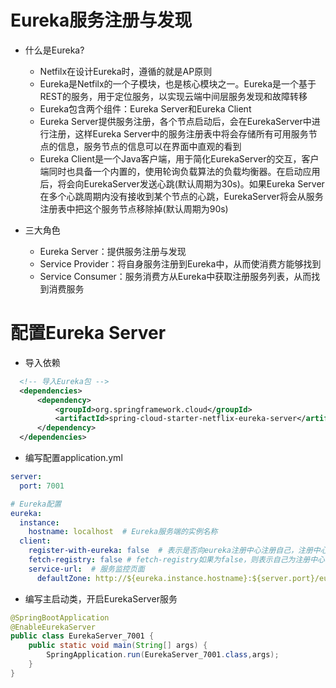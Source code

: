 # Eureka服务注册与发现
- 什么是Eureka?
  - Netfilx在设计Eureka时，遵循的就是AP原则
  - Eureka是Netfilx的一个子模块，也是核心模块之一。Eureka是一个基于REST的服务，用于定位服务，以实现云端中间层服务发现和故障转移
  - Eureka包含两个组件：Eureka Server和Eureka Client
  - Eureka Server提供服务注册，各个节点启动后，会在EurekaServer中进行注册，这样Eureka Server中的服务注册表中将会存储所有可用服务节点的信息，服务节点的信息可以在界面中直观的看到
  - Eureka Client是一个Java客户端，用于简化EurekaServer的交互，客户端同时也具备一个内置的，使用轮询负载算法的负载均衡器。在启动应用后，将会向EurekaServer发送心跳(默认周期为30s)。如果Eureka Server在多个心跳周期内没有接收到某个节点的心跳，EurekaServer将会从服务注册表中把这个服务节点移除掉(默认周期为90s)

- 三大角色
  - Eureka Server：提供服务注册与发现
  - Service Provider：将自身服务注册到Eureka中，从而使消费方能够找到
  - Service Consumer：服务消费方从Eureka中获取注册服务列表，从而找到消费服务


# 配置Eureka Server
- 导入依赖
```xml
  <!-- 导入Eureka包 -->
  <dependencies>
      <dependency>
          <groupId>org.springframework.cloud</groupId>
          <artifactId>spring-cloud-starter-netflix-eureka-server</artifactId>
      </dependency>
  </dependencies>
```
- 编写配置application.yml
```yml
server:
  port: 7001

# Eureka配置
eureka:
  instance:
    hostname: localhost  # Eureka服务端的实例名称
  client:
    register-with-eureka: false  # 表示是否向eureka注册中心注册自己，注册中心不需要注册自己
    fetch-registry: false # fetch-registry如果为false，则表示自己为注册中心
    service-url:  # 服务监控页面
      defaultZone: http://${eureka.instance.hostname}:${server.port}/eureka/
```
- 编写主启动类，开启EurekaServer服务
```java
@SpringBootApplication
@EnableEurekaServer
public class EurekaServer_7001 {
    public static void main(String[] args) {
        SpringApplication.run(EurekaServer_7001.class,args);
    }
}
```
